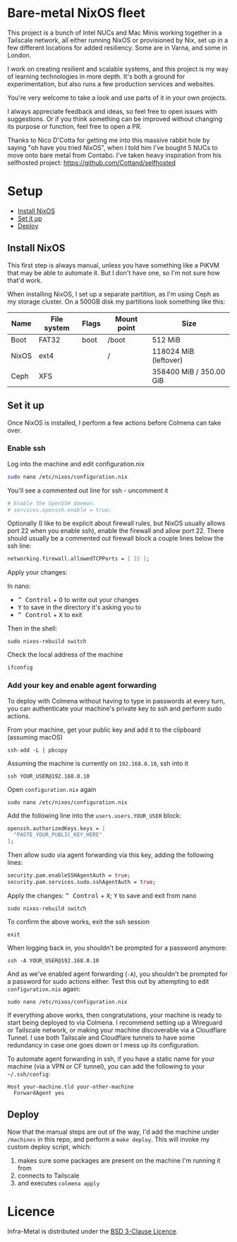# Bare-metal NixOS fleet

This project is a bunch of Intel NUCs and Mac Minis working together in a Tailscale network, all either running NixOS or provisioned by Nix, set up in a few different locations for added resiliency. Some are in Varna, and some in London.

I work on creating resilient and scalable systems, and this project is my way of learning technologies in more depth. It's both a ground for experimentation, but also runs a few production services and websites.

You're very welcome to take a look and use parts of it in your own projects.

I always appreciate feedback and ideas, so feel free to open issues with suggestions. Or if you think something can be improved without changing its purpose or function, feel free to open a PR.

Thanks to Nico D'Cotta for getting me into this massive rabbit hole by saying "oh have you tried NixOS", when I told him I've bought 5 NUCs to move onto bare metal from Contabo. I've taken heavy inspiration from his selfhosted project:
https://github.com/Cottand/selfhosted

# Setup

- [Install NixOS](#install-nixos)
- [Set it up](#set-it-up)
- [Deploy](#deploy)

## Install NixOS

This first step is always manual, unless you have something like a PiKVM that may be able to automate it. But I don't have one, so I'm not sure how that'd work.

When installing NixOS, I set up a separate partition, as I'm using Ceph as my storage cluster. On a 500GB disk my partitions look something like this:

| Name  | File system | Flags | Mount point | Size                    |
| ----- | ----------- | ----- | ----------- | ----------------------- |
| Boot  | FAT32       | boot  | /boot       | 512 MiB                 |
| NixOS | ext4        |       | /           | 118024 MiB (leftover)   |
| Ceph  | XFS         |       |             | 358400 MiB / 350.00 GiB |


## Set it up

Once NixOS is installed, I perform a few actions before Colmena can take over.

### Enable ssh
Log into the machine and edit configuration.nix

```sh
sudo nano /etc/nixos/configuration.nix
```

You'll see a commented out line for ssh - uncomment it
```nix
# Enable the OpenSSH daemon.
# services.openssh.enable = true;
```

Optionally (I like to be explicit about firewall rules, but NixOS usually allows port 22 when you enable ssh), enable the firewall and allow port 22. There should usually be a commented out firewall block a couple lines below the ssh line:
```nix
networking.firewall.allowedTCPPorts = [ 22 ];
```

Apply your changes:

In nano:
- <kbd>^ Control</kbd> + <kbd>O</kbd> to write out your changes
- <kbd>Y</kbd> to save in the directory it's asking you to
- <kbd>^ Control</kbd> + <kbd>X</kbd> to exit

Then in the shell:
```shell
sudo nixos-rebuild switch
```

Check the local address of the machine
```shell
ifconfig
```

### Add your key and enable agent forwarding

To deploy with Colmena without having to type in passwords at every turn, you can authenticate your machine's private key to ssh and perform sudo actions.

From your machine, get your public key and add it to the clipboard (assuming macOS)
```shell
ssh-add -L | pbcopy
```

Assuming the machine is currently on `192.168.0.10`, ssh into it
```shell
ssh YOUR_USER@192.168.0.10
```

Open `configuration.nix` again
```shell
sudo nano /etc/nixos/configuration.nix
```

Add the following line into the `users.users.YOUR_USER` block:
```nix
openssh.authorizedKeys.keys = [
  "PASTE_YOUR_PUBLIC_KEY_HERE"
];
```

Then allow sudo via agent forwarding via this key, adding the following lines:
```nix
security.pam.enableSSHAgentAuth = true;
security.pam.services.sudo.sshAgentAuth = true;
```

Apply the changes:
<kbd>^ Control</kbd> + <kbd>X</kbd>; <kbd>Y</kbd> to save and exit from nano

```shell
sudo nixos-rebuild switch
```

To confirm the above works, exit the ssh session
```shell
exit
```

When logging back in, you shouldn't be prompted for a password anymore:
```shell
ssh -A YOUR_USER@192.168.0.10
```

And as we've enabled agent forwarding (`-A`), you shouldn't be prompted for a password for sudo actions either. Test this out by attempting to edit `configuration.nix` again:
```shell
sudo nano /etc/nixos/configuration.nix
```

If everything above works, then congratulations, your machine is ready to start being deployed to via Colmena. I recommend setting up a Wireguard or Tailscale network, or making your machine discoverable via a Cloudflare Tunnel. I use both Tailscale and Cloudflare tunnels to have some redundancy in case one goes down or I mess up its configuration.

To automate agent forwarding in ssh, if you have a static name for your machine (via a VPN or CF tunnel), you can add the following to your `~/.ssh/config`:
```
Host your-machine.tld your-other-machine
  ForwardAgent yes
```

## Deploy

Now that the manual steps are out of the way, I'd add the machine under `/machines` in this repo, and perform a `make deploy`. This will invoke my custom deploy script, which:
1. makes sure some packages are present on the machine I'm running it from
2. connects to Tailscale
3. and executes `colmena apply`

# Licence
Infra-Metal is distributed under the [BSD 3-Clause Licence](https://github.com/loranmutafov/infra-metal/blob/main/LICENCE).
